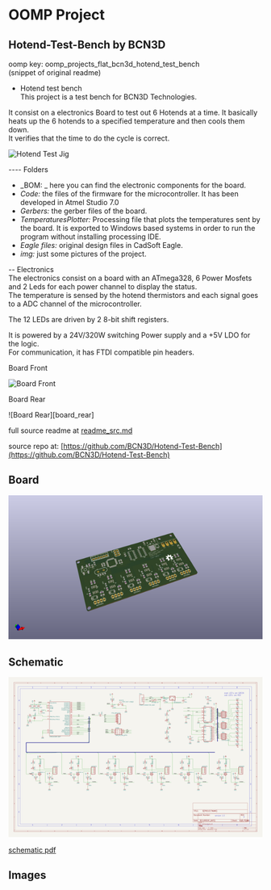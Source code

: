 # OOMP Project  
## Hotend-Test-Bench  by BCN3D  
  
oomp key: oomp_projects_flat_bcn3d_hotend_test_bench  
(snippet of original readme)  
  
- Hotend test bench  
This project is a test bench for BCN3D Technologies.  
  
It consist on a electronics Board to test out 6 Hotends at a time. It basically heats up the 6 hotends to a specified temperature and then cools them down.  
It verifies that the time to do the cycle is correct.  
  
![Hotend Test Jig][system]  
  
[system]:  https://github.com/BCN3D/Hotend-Test-Jig/blob/master/img/system.JPG  
  
---- Folders  
  
- _BOM: _ here you can find the electronic components for the board.  
- _Code:_ the files of the firmware for the microcontroller. It has been developed in Atmel Studio 7.0  
- _Gerbers:_ the gerber files of the board.  
- _TemperaturesPlotter:_ Processing file that plots the temperatures sent by the board. It is exported to Windows based systems in order to run the program without installing processing IDE.  
- _Eagle files:_ original design files in CadSoft Eagle.  
- _img:_ just some pictures of the project.  
  
-- Electronics  
The electronics consist on a board with an ATmega328, 6 Power Mosfets and 2 Leds for each power channel to display the status.  
The temperature is sensed by the hotend thermistors and each signal goes to a ADC channel of the microcontroller.  
  
The 12 LEDs are driven by 2 8-bit shift registers.  
  
It is powered by a 24V/320W switching Power supply and a +5V LDO for the logic.  
For communication, it has FTDI compatible pin headers.  
  
Board Front  
  
![Board Front][board_front]  
  
Board Rear  
  
![Board Rear][board_rear]  
  
[board_front]: https://github.com/BCN3D/Hotend-Test-Jig/bl  
  full source readme at [readme_src.md](readme_src.md)  
  
source repo at: [https://github.com/BCN3D/Hotend-Test-Bench](https://github.com/BCN3D/Hotend-Test-Bench)  
## Board  
  
[![working_3d.png](working_3d_600.png)](working_3d.png)  
## Schematic  
  
[![working_schematic.png](working_schematic_600.png)](working_schematic.png)  
  
[schematic pdf](working_schematic.pdf)  
## Images  
